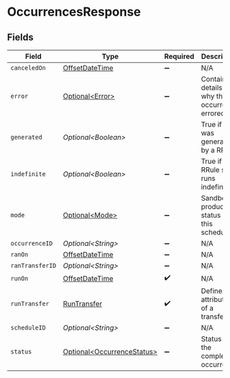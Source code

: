 # OccurrencesResponse


## Fields

| Field                                                                                     | Type                                                                                      | Required                                                                                  | Description                                                                               | Example                                                                                   |
| ----------------------------------------------------------------------------------------- | ----------------------------------------------------------------------------------------- | ----------------------------------------------------------------------------------------- | ----------------------------------------------------------------------------------------- | ----------------------------------------------------------------------------------------- |
| `canceledOn`                                                                              | [OffsetDateTime](https://docs.oracle.com/javase/8/docs/api/java/time/OffsetDateTime.html) | :heavy_minus_sign:                                                                        | N/A                                                                                       |                                                                                           |
| `error`                                                                                   | [Optional\<Error>](../../models/components/Error.md)                                      | :heavy_minus_sign:                                                                        | Contains details on why the occurrence errored.                                           |                                                                                           |
| `generated`                                                                               | *Optional\<Boolean>*                                                                      | :heavy_minus_sign:                                                                        | True if this was generated by a RRule.                                                    |                                                                                           |
| `indefinite`                                                                              | *Optional\<Boolean>*                                                                      | :heavy_minus_sign:                                                                        | True if the RRule set runs indefinitely.                                                  |                                                                                           |
| `mode`                                                                                    | [Optional\<Mode>](../../models/components/Mode.md)                                        | :heavy_minus_sign:                                                                        | Sandbox or production status of this schedule.                                            | production                                                                                |
| `occurrenceID`                                                                            | *Optional\<String>*                                                                       | :heavy_minus_sign:                                                                        | N/A                                                                                       |                                                                                           |
| `ranOn`                                                                                   | [OffsetDateTime](https://docs.oracle.com/javase/8/docs/api/java/time/OffsetDateTime.html) | :heavy_minus_sign:                                                                        | N/A                                                                                       |                                                                                           |
| `ranTransferID`                                                                           | *Optional\<String>*                                                                       | :heavy_minus_sign:                                                                        | N/A                                                                                       |                                                                                           |
| `runOn`                                                                                   | [OffsetDateTime](https://docs.oracle.com/javase/8/docs/api/java/time/OffsetDateTime.html) | :heavy_check_mark:                                                                        | N/A                                                                                       |                                                                                           |
| `runTransfer`                                                                             | [RunTransfer](../../models/components/RunTransfer.md)                                     | :heavy_check_mark:                                                                        | Defines the attributes of a transfer.                                                     |                                                                                           |
| `scheduleID`                                                                              | *Optional\<String>*                                                                       | :heavy_minus_sign:                                                                        | N/A                                                                                       |                                                                                           |
| `status`                                                                                  | [Optional\<OccurrenceStatus>](../../models/components/OccurrenceStatus.md)                | :heavy_minus_sign:                                                                        | Status of the completed occurrence.                                                       |                                                                                           |